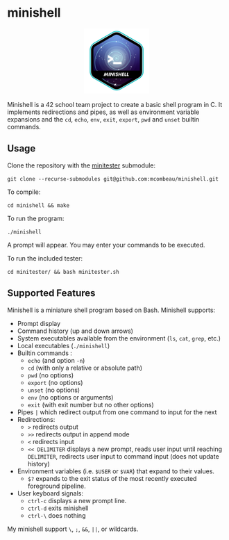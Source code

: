 # minishell

<p align="center">
  <img src="https://github.com/mcombeau/mcombeau/blob/main/42_badges/minishelle.png" alt="Minishell 42 project badge"/>
</p>

Minishell is a 42 school team project to create a basic shell program in C. It implements redirections and pipes, as well as environment variable expansions and the `cd`, `echo`, `env`, `exit`, `export`, `pwd` and `unset` builtin commands.

## Usage

Clone the repository with the [minitester](https://github.com/mcombeau/minitester-minishell-tester) submodule:
```
git clone --recurse-submodules git@github.com:mcombeau/minishell.git
```

To compile:

```shell
cd minishell && make
```

To run the program:

```shell
./minishell
```

A prompt will appear. You may enter your commands to be executed.

To run the included tester:
```shell
cd minitester/ && bash minitester.sh
```

## Supported Features

Minishell is a miniature shell program based on Bash. Minishell supports:
* Prompt display
* Command history (up and down arrows)
* System executables available from the environment (`ls`, `cat`, `grep`, etc.)
* Local executables (`./minishell`)
* Builtin commands :
  * `echo` (and option `-n`)
  * `cd` (with only a relative or absolute path)
  * `pwd` (no options)
  * `export` (no options)
  * `unset` (no options)
  * `env` (no options or arguments)
  * `exit` (with exit number but no other options) 
* Pipes `|` which redirect output from one command to input for the next
* Redirections:
  * `>` redirects output
  * `>>` redirects output in append mode
  * `<` redirects input
  * `<< DELIMITER` displays a new prompt, reads user input until reaching `DELIMITER`, redirects user input to command input (does not update history)
* Environment variables (i.e. `$USER` or `$VAR`) that expand to their values.
  * `$?` expands to the exit status of the most recently executed foreground pipeline.
* User keyboard signals:
  * `ctrl-c` displays a new prompt line.
  * `ctrl-d` exits minishell
  * `ctrl-\` does nothing

My minishell support `\`, `;`, `&&`, `||`, or wildcards.

